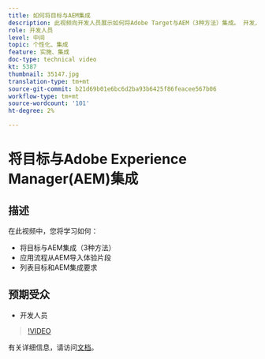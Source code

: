 ```yaml
---
title: 如何将目标与AEM集成
description: 此视频向开发人员展示如何将Adobe Target与AEM（3种方法）集成。 开发人员将学习如何应用该流程从AEM导入体验片段，并学习目标和AEM集成要求。
role: 开发人员
level: 中间
topic: 个性化、集成
feature: 实施、集成
doc-type: technical video
kt: 5387
thumbnail: 35147.jpg
translation-type: tm+mt
source-git-commit: b21d69b01e6bc6d2ba93b6425f86feacee567b06
workflow-type: tm+mt
source-wordcount: '101'
ht-degree: 2%

---
```



# 将目标与Adobe Experience Manager(AEM)集成

## 描述

在此视频中，您将学习如何：

* 将目标与AEM集成（3种方法）
* 应用流程从AEM导入体验片段
* 列表目标和AEM集成要求

## 预期受众

* 开发人员

>[!VIDEO](https://video.tv.adobe.com/v/35147/?quality=12)

有关详细信息，请访问[文档](https://docs.adobe.com/content/help/en/target/using/experiences/offers/aem-experience-fragments.html)。
